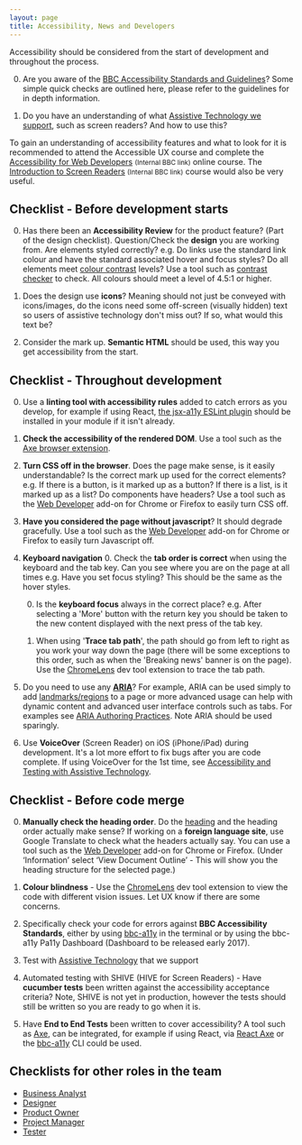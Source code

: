 ```yaml
---
layout: page
title: Accessibility, News and Developers
---
```

Accessibility should be considered from the start of development and throughout the process.

0. Are you aware of the [BBC Accessibility Standards and Guidelines](http://www.bbc.co.uk/guidelines/futuremedia/accessibility/)? Some simple quick checks are outlined here, please refer to the guidelines for in depth information.

0. Do you have an understanding of what [Assistive Technology we support](accessibility-and-supported-assistive-technology), such as screen readers? And how to use this?

To gain an understanding of accessibility features and what to look for it is recommended to attend the Accessible UX course and complete the [Accessibility for Web Developers](http://www.bbc.co.uk/academy/beta/course/COU-12887) <small>(Internal BBC link)</small> online course. The [Introduction to Screen Readers](http://www.bbc.co.uk/academy/beta/course/COU-50344015) <small>(Internal BBC link)</small> course would also be very useful.

## Checklist - Before development starts

0. Has there been an **Accessibility Review** for the product feature? (Part of the design checklist). Question/Check the **design** you are working from. Are elements styled correctly? e.g. Do links use the standard link colour and have the standard associated hover and focus styles? Do all elements meet [colour contrast](http://www.bbc.co.uk/guidelines/futuremedia/accessibility/mobile/design/colour-contrast) levels? Use a tool such as [contrast checker](http://webaim.org/resources/contrastchecker/) to check. All colours should meet a level of 4.5:1 or higher.

0. Does the design use **icons**? Meaning should not just be conveyed with icons/images, do the icons need some off-screen (visually hidden) text so users of assistive technology don't miss out? If so, what would this text be?

0. Consider the mark up. **Semantic HTML** should be used, this way you get accessibility from the start.

## Checklist - Throughout development

0. Use a **linting tool with accessibility rules** added to catch errors as you develop, for example if using React, [the jsx-a11y ESLint plugin](https://www.npmjs.com/package/eslint-plugin-jsx-a11y) should be installed in your module if it isn't already.

0. **Check the accessibility of the rendered DOM**. Use a tool such as the [Axe browser extension](https://www.deque.com/products/axe/#aXeExtensions).

0. **Turn CSS off in the browser**. Does the page make sense, is it easily understandable? Is the correct mark up used for the correct elements? e.g. If there is a button, is it marked up as a button? If there is a list, is it marked up as a list? Do components have headers? Use a tool such as the [Web Developer](https://chrome.google.com/webstore/detail/web-developer/bfbameneiokkgbdmiekhjnmfkcnldhhm) add-on for Chrome or Firefox to easily turn CSS off.

0. **Have you considered the page without javascript**? It should degrade gracefully. Use a tool such as the [Web Developer](https://chrome.google.com/webstore/detail/web-developer/bfbameneiokkgbdmiekhjnmfkcnldhhm) add-on for Chrome or Firefox to easily turn Javascript off.

0. **Keyboard navigation**
    0. Check the **tab order is correct** when using the keyboard and the tab key. Can you see where you are on the page at all times e.g. Have you set focus styling? This should be the same as the hover styles.

    0. Is the **keyboard focus** always in the correct place? e.g. After selecting a 'More' button with the return key you should be taken to the new content displayed with the next press of the tab key.

    0. When using '**Trace tab path**', the path should go from left to right as you work your way down the page (there will be some exceptions to this order, such as when the 'Breaking news' banner is on the page). Use the [ChromeLens](http://chromelens.xyz/) dev tool extension to trace the tab path.

0. Do you need to use any [**ARIA**](https://www.w3.org/WAI/intro/aria.php)? For example, ARIA can be used simply to add [landmarks/regions](https://w3c.github.io/aria-practices/examples/landmarks/index.html) to a page or more advanced usage can help with dynamic content and advanced user interface controls such as tabs. For examples see [ARIA Authoring Practices](http://w3c.github.io/aria-practices/). Note ARIA should be used sparingly.

0. Use **VoiceOver** (Screen Reader) on iOS (iPhone/iPad) during development. It's a lot more effort to fix bugs after you are code complete. If using VoiceOver for the 1st time, see [Accessibility and Testing with Assistive Technology](accessibility-and-testing-with-assistive-technology).

## Checklist - Before code merge

0. **Manually check the heading order**. Do the [heading](http://www.bbc.co.uk/guidelines/futuremedia/accessibility/html/headings.shtml) and the heading order actually make sense? If working on a **foreign language site**, use Google Translate to check what the headers actually say. You can use a tool such as the [Web Developer](https://chrome.google.com/webstore/detail/web-developer/bfbameneiokkgbdmiekhjnmfkcnldhhm) add-on for Chrome or Firefox. (Under ‘Information’ select ‘View Document Outline’ - This will show you the heading structure for the selected page.)

0. **Colour blindness** - Use the [ChromeLens](http://chromelens.xyz/) dev tool extension to view the code with different vision issues. Let UX know if there are some concerns.

0. Specifically check your code for errors against **BBC Accessibility Standards**, either by using [bbc-a11y](https://github.com/bbc/bbc-a11y) in the terminal or by using the bbc-a11y Pa11y Dashboard (Dashboard to be released early 2017).

0. Test with [Assistive Technology](accessibility-and-supported-assistive-technology) that we support

0. Automated testing with SHIVE (HIVE for Screen Readers) - Have **cucumber tests** been written against the accessibility acceptance criteria? Note, SHIVE is not yet in production, however the tests should still be written so you are ready to go when it is.

0. Have **End to End Tests** been written to cover accessibility? A tool such as [Axe](https://www.deque.com/products/axe/), can be integrated, for example if using React, via [React Axe](https://github.com/dylanb/react-axe) or the [bbc-a11y](https://github.com/bbc/bbc-a11y) CLI could be used.

## Checklists for other roles in the team

- [Business Analyst](accessibility-news-and-business-analysts)
- [Designer](accessibility-news-and-designers)
- [Product Owner](accessibility-news-and-product-owners)
- [Project Manager](accessibility-news-and-project-managers)
- [Tester](accessibility-news-and-testers)
